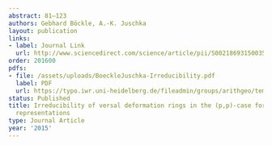 ```yaml
---
abstract: 81–123
authors: Gebhard Böckle, A.-K. Juschka
layout: publication
links:
- label: Journal Link
  url: http://www.sciencedirect.com/science/article/pii/S002186931500352X
order: 201600
pdfs:
- file: /assets/uploads/BoeckleJuschka-Irreducibility.pdf
  label: PDF
  url: https://typo.iwr.uni-heidelberg.de/fileadmin/groups/arithgeo/templates/data/Gebhard_Boeckle/BoeckleJuschka-Irreducibility.pdf
status: Published
title: Irreducibility of versal deformation rings in the (p,p)-case for 2-dimensional
  representations
type: Journal Article
year: '2015'
---
```

